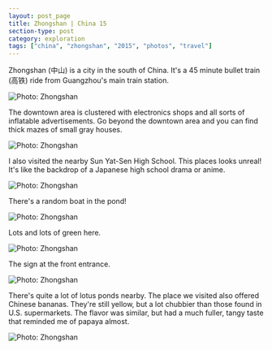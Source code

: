 ```yaml
---
layout: post_page
title: Zhongshan | China 15
section-type: post
category: exploration
tags: ["china", "zhongshan", "2015", "photos", "travel"]
---
```

Zhongshan (中山) is a city in the south of China. It's a 45 minute bullet train (高铁) ride from Guangzhou's main train station. 

<img alt="Photo: Zhongshan" src="http://brianmlin.com/Images/2015.08.02/tower.jpg" style="max-width:630px;">

The downtown area is clustered with electronics shops and all sorts of inflatable advertisements. Go beyond the downtown area and you can find thick mazes of small gray houses. 

<img alt="Photo: Zhongshan" src="http://brianmlin.com/Images/2015.08.02/door.jpg" style="max-width:630px;">

I also visited the nearby Sun Yat-Sen High School. This places looks unreal! It's like the backdrop of a Japanese high school drama or anime. 

<img alt="Photo: Zhongshan" src="http://brianmlin.com/Images/2015.08.02/school1.jpg" style="max-width:630px;">

There's a random boat in the pond!

<img alt="Photo: Zhongshan" src="http://brianmlin.com/Images/2015.08.02/school2.jpg" style="max-width:630px;">

Lots and lots of green here. 

<img alt="Photo: Zhongshan" src="http://brianmlin.com/Images/2015.08.02/school3.jpg" style="max-width:630px;">

The sign at the front entrance. 

<img alt="Photo: Zhongshan" src="http://brianmlin.com/Images/2015.08.02/sys.jpg" style="max-width:630px;">

There's quite a lot of lotus ponds nearby. The place we visited also offered Chinese bananas. They're still yellow, but a lot chubbier than those found in U.S. supermarkets. The flavor was similar, but had a much fuller, tangy taste that reminded me of papaya almost. 

<img alt="Photo: Zhongshan" src="http://brianmlin.com/Images/2015.08.02/lotus.jpg" style="max-width:630px;">